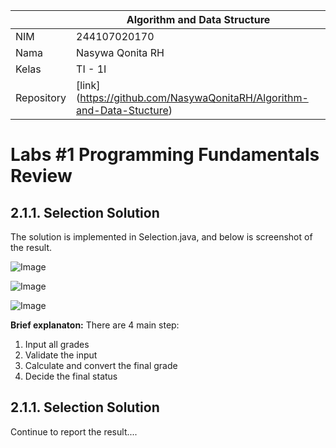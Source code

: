 |  | Algorithm and Data Structure |
|--|--|
| NIM |  244107020170|
| Nama |  Nasywa Qonita RH |
| Kelas | TI - 1I |
| Repository | [link] (https://github.com/NasywaQonitaRH/Algorithm-and-Data-Stucture) |

# Labs #1 Programming Fundamentals Review

## 2.1.1. Selection Solution

The solution is implemented in Selection.java, and below is screenshot of the result.

![Image](https://github.com/user-attachments/assets/c9aec40c-96ba-4bb2-b21f-326b675bd5f0)

![Image](https://github.com/user-attachments/assets/7ea341b3-bde7-43b6-ad74-76a370c6a149)

![Image](https://github.com/user-attachments/assets/e514c01d-842e-4639-a546-fb7618c3b4ea)

**Brief explanaton:** There are 4 main step: 
1. Input all grades
2. Validate the input
3. Calculate and convert the final grade
4. Decide the final status

## 2.1.1. Selection Solution
Continue to report the result....
